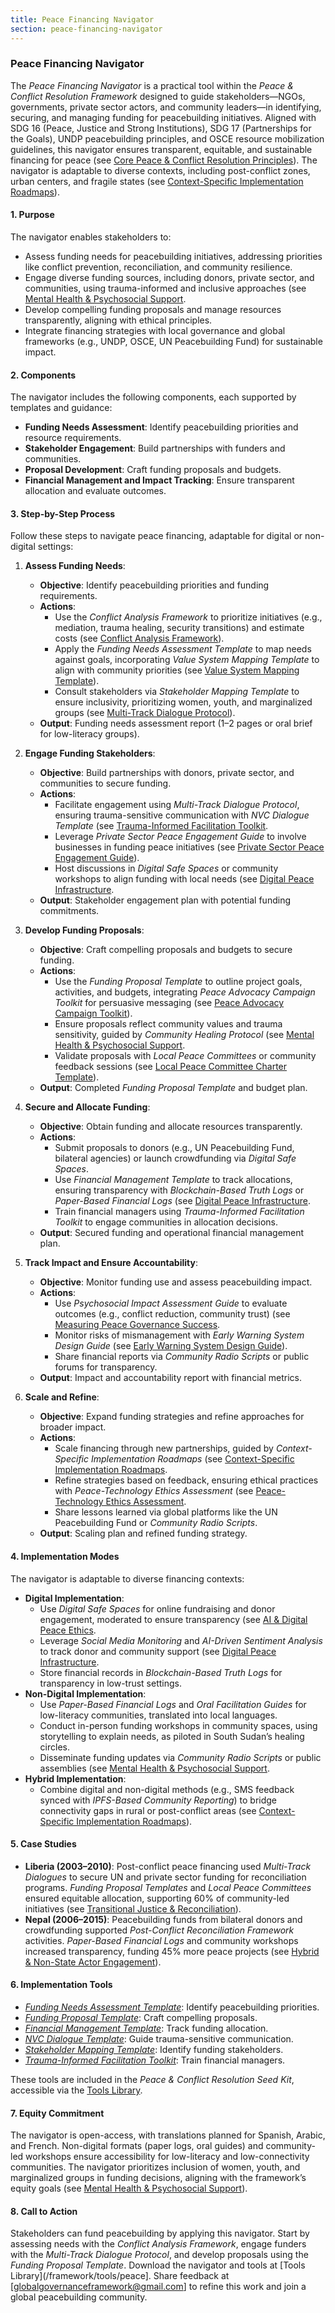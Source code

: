 ```yaml
---
title: Peace Financing Navigator
section: peace-financing-navigator
---
```


### Peace Financing Navigator

The *Peace Financing Navigator* is a practical tool within the *Peace & Conflict Resolution Framework* designed to guide stakeholders—NGOs, governments, private sector actors, and community leaders—in identifying, securing, and managing funding for peacebuilding initiatives. Aligned with SDG 16 (Peace, Justice and Strong Institutions), SDG 17 (Partnerships for the Goals), UNDP peacebuilding principles, and OSCE resource mobilization guidelines, this navigator ensures transparent, equitable, and sustainable financing for peace (see [Core Peace & Conflict Resolution Principles](/framework/docs/implementation/peace#core-principles)). The navigator is adaptable to diverse contexts, including post-conflict zones, urban centers, and fragile states (see [Context-Specific Implementation Roadmaps](/framework/docs/implementation/peace#context-specific-roadmaps)).

#### 1. Purpose
The navigator enables stakeholders to:
- Assess funding needs for peacebuilding initiatives, addressing priorities like conflict prevention, reconciliation, and community resilience.
- Engage diverse funding sources, including donors, private sector, and communities, using trauma-informed and inclusive approaches (see [Mental Health & Psychosocial Support](/framework/docs/implementation/peace#mental-health]).
- Develop compelling funding proposals and manage resources transparently, aligning with ethical principles.
- Integrate financing strategies with local governance and global frameworks (e.g., UNDP, OSCE, UN Peacebuilding Fund) for sustainable impact.

#### 2. Components
The navigator includes the following components, each supported by templates and guidance:
- **Funding Needs Assessment**: Identify peacebuilding priorities and resource requirements.
- **Stakeholder Engagement**: Build partnerships with funders and communities.
- **Proposal Development**: Craft funding proposals and budgets.
- **Financial Management and Impact Tracking**: Ensure transparent allocation and evaluate outcomes.

#### 3. Step-by-Step Process
Follow these steps to navigate peace financing, adaptable for digital or non-digital settings:

1. **Assess Funding Needs**:
   - **Objective**: Identify peacebuilding priorities and funding requirements.
   - **Actions**:
     - Use the *Conflict Analysis Framework* to prioritize initiatives (e.g., mediation, trauma healing, security transitions) and estimate costs (see [Conflict Analysis Framework](/framework/docs/implementation/peace#conflict-analysis-framework)).
     - Apply the *Funding Needs Assessment Template* to map needs against goals, incorporating *Value System Mapping Template* to align with community priorities (see [Value System Mapping Template](/framework/docs/implementation/peace#value-system-mapping-template)).
     - Consult stakeholders via *Stakeholder Mapping Template* to ensure inclusivity, prioritizing women, youth, and marginalized groups (see [Multi-Track Dialogue Protocol](/framework/docs/implementation/peace#multi-track-dialogue-protocol)).
   - **Output**: Funding needs assessment report (1–2 pages or oral brief for low-literacy groups).

2. **Engage Funding Stakeholders**:
   - **Objective**: Build partnerships with donors, private sector, and communities to secure funding.
   - **Actions**:
     - Facilitate engagement using *Multi-Track Dialogue Protocol*, ensuring trauma-sensitive communication with *NVC Dialogue Template* (see [Trauma-Informed Facilitation Toolkit](/framework/docs/implementation/peace#trauma-informed-toolkit]).
     - Leverage *Private Sector Peace Engagement Guide* to involve businesses in funding peace initiatives (see [Private Sector Peace Engagement Guide](/framework/docs/implementation/peace#private-sector-peace-engagement-guide)).
     - Host discussions in *Digital Safe Spaces* or community workshops to align funding with local needs (see [Digital Peace Infrastructure](/framework/docs/implementation/peace#digital-infrastructure]).
   - **Output**: Stakeholder engagement plan with potential funding commitments.

3. **Develop Funding Proposals**:
   - **Objective**: Craft compelling proposals and budgets to secure funding.
   - **Actions**:
     - Use the *Funding Proposal Template* to outline project goals, activities, and budgets, integrating *Peace Advocacy Campaign Toolkit* for persuasive messaging (see [Peace Advocacy Campaign Toolkit](/framework/docs/implementation/peace#peace-advocacy-campaign-toolkit)).
     - Ensure proposals reflect community values and trauma sensitivity, guided by *Community Healing Protocol* (see [Mental Health & Psychosocial Support](/framework/docs/implementation/peace#mental-health]).
     - Validate proposals with *Local Peace Committees* or community feedback sessions (see [Local Peace Committee Charter Template](/framework/docs/implementation/peace#local-peace-committee-charter-template)).
   - **Output**: Completed *Funding Proposal Template* and budget plan.

4. **Secure and Allocate Funding**:
   - **Objective**: Obtain funding and allocate resources transparently.
   - **Actions**:
     - Submit proposals to donors (e.g., UN Peacebuilding Fund, bilateral agencies) or launch crowdfunding via *Digital Safe Spaces*.
     - Use *Financial Management Template* to track allocations, ensuring transparency with *Blockchain-Based Truth Logs* or *Paper-Based Financial Logs* (see [Digital Peace Infrastructure](/framework/docs/implementation/peace#digital-infrastructure]).
     - Train financial managers using *Trauma-Informed Facilitation Toolkit* to engage communities in allocation decisions.
   - **Output**: Secured funding and operational financial management plan.

5. **Track Impact and Ensure Accountability**:
   - **Objective**: Monitor funding use and assess peacebuilding impact.
   - **Actions**:
     - Use *Psychosocial Impact Assessment Guide* to evaluate outcomes (e.g., conflict reduction, community trust) (see [Measuring Peace Governance Success](/framework/docs/implementation/peace#measuring-success]).
     - Monitor risks of mismanagement with *Early Warning System Design Guide* (see [Early Warning System Design Guide](/framework/docs/implementation/peace#early-warning-system-design-guide)).
     - Share financial reports via *Community Radio Scripts* or public forums for transparency.
   - **Output**: Impact and accountability report with financial metrics.

6. **Scale and Refine**:
   - **Objective**: Expand funding strategies and refine approaches for broader impact.
   - **Actions**:
     - Scale financing through new partnerships, guided by *Context-Specific Implementation Roadmaps* (see [Context-Specific Implementation Roadmaps](/framework/docs/implementation/peace#context-specific-roadmaps]).
     - Refine strategies based on feedback, ensuring ethical practices with *Peace-Technology Ethics Assessment* (see [Peace-Technology Ethics Assessment](/framework/docs/implementation/peace#peace-technology-ethics-assessment]).
     - Share lessons learned via global platforms like the UN Peacebuilding Fund or *Community Radio Scripts*.
   - **Output**: Scaling plan and refined funding strategy.

#### 4. Implementation Modes
The navigator is adaptable to diverse financing contexts:
- **Digital Implementation**:
  - Use *Digital Safe Spaces* for online fundraising and donor engagement, moderated to ensure transparency (see [AI & Digital Peace Ethics](/framework/docs/implementation/peace#ai-ethics]).
  - Leverage *Social Media Monitoring* and *AI-Driven Sentiment Analysis* to track donor and community support (see [Digital Peace Infrastructure](/framework/docs/implementation/peace#digital-infrastructure]).
  - Store financial records in *Blockchain-Based Truth Logs* for transparency in low-trust settings.
- **Non-Digital Implementation**:
  - Use *Paper-Based Financial Logs* and *Oral Facilitation Guides* for low-literacy communities, translated into local languages.
  - Conduct in-person funding workshops in community spaces, using storytelling to explain needs, as piloted in South Sudan’s healing circles.
  - Disseminate funding updates via *Community Radio Scripts* or public assemblies (see [Mental Health & Psychosocial Support](/framework/docs/implementation/peace#mental-health]).
- **Hybrid Implementation**:
  - Combine digital and non-digital methods (e.g., SMS feedback synced with *IPFS-Based Community Reporting*) to bridge connectivity gaps in rural or post-conflict areas (see [Context-Specific Implementation Roadmaps](/framework/docs/implementation/peace#context-specific-roadmaps)).

#### 5. Case Studies
- **Liberia (2003–2010)**: Post-conflict peace financing used *Multi-Track Dialogues* to secure UN and private sector funding for reconciliation programs. *Funding Proposal Templates* and *Local Peace Committees* ensured equitable allocation, supporting 60% of community-led initiatives (see [Transitional Justice & Reconciliation](/framework/docs/implementation/peace#transitional-justice)).
- **Nepal (2006–2015)**: Peacebuilding funds from bilateral donors and crowdfunding supported *Post-Conflict Reconciliation Framework* activities. *Paper-Based Financial Logs* and community workshops increased transparency, funding 45% more peace projects (see [Hybrid & Non-State Actor Engagement](/framework/docs/implementation/peace#non-state-actors)).

#### 6. Implementation Tools
- *[Funding Needs Assessment Template](/framework/tools/peace/funding-needs-assessment-template-en.pdf)*: Identify peacebuilding priorities.
- *[Funding Proposal Template](/framework/tools/peace/funding-proposal-template-en.pdf)*: Craft compelling proposals.
- *[Financial Management Template](/framework/tools/peace/financial-management-template-en.pdf)*: Track funding allocation.
- *[NVC Dialogue Template](/framework/tools/peace/nvc-dialogue-template-en.pdf)*: Guide trauma-sensitive communication.
- *[Stakeholder Mapping Template](/framework/tools/peace/stakeholder-mapping-template-en.pdf)*: Identify funding stakeholders.
- *[Trauma-Informed Facilitation Toolkit](/framework/tools/peace/trauma-informed-toolkit-en.pdf)*: Train financial managers.

These tools are included in the *Peace & Conflict Resolution Seed Kit*, accessible via the [Tools Library](/framework/tools/peace).

#### 7. Equity Commitment
The navigator is open-access, with translations planned for Spanish, Arabic, and French. Non-digital formats (paper logs, oral guides) and community-led workshops ensure accessibility for low-literacy and low-connectivity communities. The navigator prioritizes inclusion of women, youth, and marginalized groups in funding decisions, aligning with the framework’s equity goals (see [Mental Health & Psychosocial Support](/framework/docs/implementation/peace#mental-health)).

#### 8. Call to Action
Stakeholders can fund peacebuilding by applying this navigator. Start by assessing needs with the *Conflict Analysis Framework*, engage funders with the *Multi-Track Dialogue Protocol*, and develop proposals using the *Funding Proposal Template*. Download the navigator and tools at [Tools Library](/framework/tools/peace]. Share feedback at [globalgovernanceframework@gmail.com] to refine this work and join a global peacebuilding community.